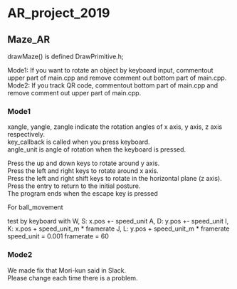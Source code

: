 # AR_project_2019

## Maze_AR
drawMaze() is defined DrawPrimitive.h;

Mode1: If you want to rotate an object by keyboard input, commentout upper part of main.cpp and remove comment out bottom part of main.cpp.  
Mode2: If you track QR code, commentout bottom part of main.cpp and remove comment out upper part of main.cpp.

### Mode1
xangle, yangle, zangle indicate the rotation angles of x axis, y axis, z axis respectively.  
key_callback is called when you press keyboard.  
angle_unit is angle of rotation when the keyboard is pressed.

Press the up and down keys to rotate around y axis.  
Press the left and right keys to rotate around x axis.  
Press the left and right shift keys to rotate in the horizontal plane (z axis).  
Press the entry to return to the initial posture.  
The program ends when the escape key is pressed

For ball_movement

test by keyboard with
W, S: x.pos +- speed_unit
A, D: y.pos +- speed_unit
I, K: x.pos + speed_unit_m * framerate
J, L: y.pos + speed_unit_m * framerate
speed_unit = 0.001
framerate = 60

### Mode2
We made fix that Mori-kun said in Slack.  
Please change each time there is a problem.
